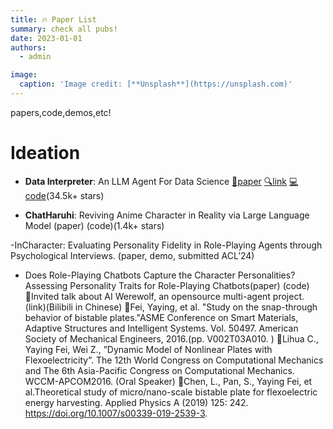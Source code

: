 ```yaml
---
title: 🔥 Paper List 
summary: check all pubs!
date: 2023-01-01
authors:
  - admin

image:
  caption: 'Image credit: [**Unsplash**](https://unsplash.com)'
---
```


papers,code,demos,etc!

# Ideation

- **Data Interpreter**: An LLM Agent For Data Science  [📜paper](https://arxiv.org/abs/2402.18679) [🔍link](https://docs.deepwisdom.ai/main/en/DataInterpreter/) [💻code](https://github.com/geekan/MetaGPT)(34.5k+ stars)

- **ChatHaruhi**: Reviving Anime Character in Reality via Large Language Model (paper) (code)(1.4k+ stars)

-InCharacter: Evaluating Personality Fidelity in Role-Playing Agents through Psychological Interviews. (paper, demo, submitted ACL’24)
- Does Role-Playing Chatbots Capture the Character Personalities?Assessing Personality Traits for Role-Playing Chatbots(paper) (code) 
Invited talk about AI Werewolf, an opensource multi-agent project. (link)(Bilibili in Chinese)
Fei, Yaying, et al. "Study on the snap-through behavior of bistable plates."ASME Conference on Smart Materials, Adaptive Structures and Intelligent Systems. Vol. 50497. American Society of Mechanical Engineers, 2016.(pp. V002T03A010. )
Lihua C., Yaying Fei, Wei Z., ”Dynamic Model of Nonlinear Plates with Flexoelectricity”. The 12th World Congress on Computational Mechanics and The 6th Asia-Pacific Congress on Computational Mechanics. WCCM-APCOM2016. (Oral Speaker)
Chen, L., Pan, S., Yaying Fei, et al.Theoretical study of micro/nano-scale bistable plate for flexoelectric energy harvesting. Applied Physics A (2019) 125: 242. https://doi.org/10.1007/s00339-019-2539-3.

 
 
 
